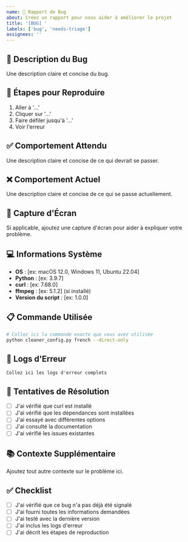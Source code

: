 ```yaml
---
name: 🐛 Rapport de Bug
about: Créez un rapport pour nous aider à améliorer le projet
title: '[BUG] '
labels: ['bug', 'needs-triage']
assignees: ''
---
```


## 🐛 Description du Bug

Une description claire et concise du bug.

## 🔄 Étapes pour Reproduire

1. Aller à '...'
2. Cliquer sur '...'
3. Faire défiler jusqu'à '...'
4. Voir l'erreur

## ✅ Comportement Attendu

Une description claire et concise de ce qui devrait se passer.

## ❌ Comportement Actuel

Une description claire et concise de ce qui se passe actuellement.

## 📸 Capture d'Écran

Si applicable, ajoutez une capture d'écran pour aider à expliquer votre problème.

## 💻 Informations Système

- **OS** : [ex: macOS 12.0, Windows 11, Ubuntu 22.04]
- **Python** : [ex: 3.9.7]
- **curl** : [ex: 7.68.0]
- **ffmpeg** : [ex: 5.1.2] (si installé)
- **Version du script** : [ex: 1.0.0]

## 📋 Commande Utilisée

```bash
# Collez ici la commande exacte que vous avez utilisée
python cleaner_config.py french --direct-only
```

## 📝 Logs d'Erreur

```
Collez ici les logs d'erreur complets
```

## 🔧 Tentatives de Résolution

- [ ] J'ai vérifié que curl est installé
- [ ] J'ai vérifié que les dépendances sont installées
- [ ] J'ai essayé avec différentes options
- [ ] J'ai consulté la documentation
- [ ] J'ai vérifié les issues existantes

## 📚 Contexte Supplémentaire

Ajoutez tout autre contexte sur le problème ici.

## ✅ Checklist

- [ ] J'ai vérifié que ce bug n'a pas déjà été signalé
- [ ] J'ai fourni toutes les informations demandées
- [ ] J'ai testé avec la dernière version
- [ ] J'ai inclus les logs d'erreur
- [ ] J'ai décrit les étapes de reproduction 